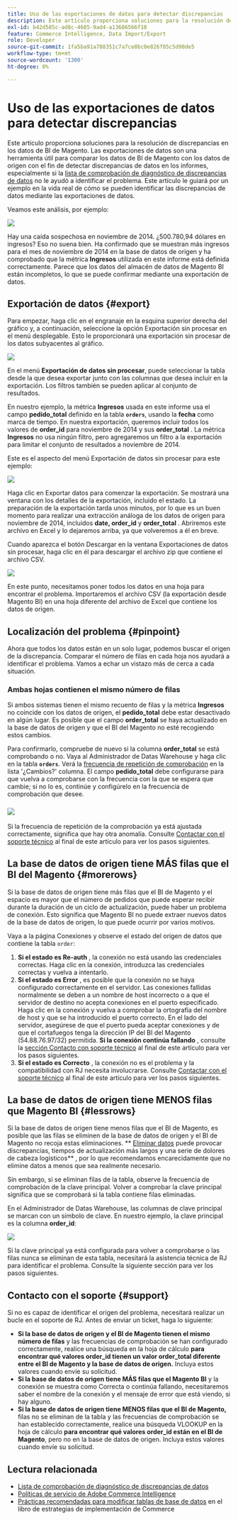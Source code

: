 ```yaml
---
title: Uso de las exportaciones de datos para detectar discrepancias
description: Este artículo proporciona soluciones para la resolución de discrepancias en los datos de BI de Magento. Las exportaciones de datos son una herramienta útil para comparar los datos de BI de Magento con los datos de origen a fin de detectar discrepancias de datos en los informes, especialmente si la [lista de comprobación de diagnóstico de discrepancias de datos](https://experienceleague.adobe.com/en/docs/commerce-knowledge-base/kb/troubleshooting/miscellaneous/diagnosing-a-data-discrepancy) no le ayudó a identificar el problema. Este artículo le guiará por un ejemplo en la vida real de cómo se pueden identificar las discrepancias de datos mediante las exportaciones de datos.
exl-id: b42d585c-ad8c-4685-9ad4-a13686566f18
feature: Commerce Intelligence, Data Import/Export
role: Developer
source-git-commit: 1fa5ba91a788351c7a7ce8bc0e826f05c5d98de5
workflow-type: tm+mt
source-wordcount: '1300'
ht-degree: 0%

---
```


# Uso de las exportaciones de datos para detectar discrepancias

Este artículo proporciona soluciones para la resolución de discrepancias en los datos de BI de Magento. Las exportaciones de datos son una herramienta útil para comparar los datos de BI de Magento con los datos de origen con el fin de detectar discrepancias de datos en los informes, especialmente si la [lista de comprobación de diagnóstico de discrepancias de datos](https://experienceleague.adobe.com/en/docs/commerce-knowledge-base/kb/troubleshooting/miscellaneous/diagnosing-a-data-discrepancy) no le ayudó a identificar el problema. Este artículo le guiará por un ejemplo en la vida real de cómo se pueden identificar las discrepancias de datos mediante las exportaciones de datos.

Veamos este análisis, por ejemplo:

![](assets/Exports_Discrepancies_1.png)

Hay una caída sospechosa en noviembre de 2014. ¿500.780,94 dólares en ingresos? Eso no suena bien. Ha confirmado que se muestran más ingresos para el mes de noviembre de 2014 en la base de datos de origen y ha comprobado que la métrica **Ingresos** utilizada en este informe está definida correctamente. Parece que los datos del almacén de datos de Magento BI están incompletos, lo que se puede confirmar mediante una exportación de datos.

## Exportación de datos {#export}

Para empezar, haga clic en el engranaje en la esquina superior derecha del gráfico y, a continuación, seleccione la opción Exportación sin procesar en el menú desplegable. Esto le proporcionará una exportación sin procesar de los datos subyacentes al gráfico.

![](assets/Export_Discrepancies_5.gif)

En el menú **Exportación de datos sin procesar**, puede seleccionar la tabla desde la que desea exportar junto con las columnas que desea incluir en la exportación. Los filtros también se pueden aplicar al conjunto de resultados.

En nuestro ejemplo, la métrica **Ingresos** usada en este informe usa el campo **pedido\_total** definido en la tabla **`orders`**, usando la **fecha** como marca de tiempo. En nuestra exportación, queremos incluir todos los valores de **order\_id** para noviembre de 2014 y sus **order\_total** . La métrica **Ingresos** no usa ningún filtro, pero agregaremos un filtro a la exportación para limitar el conjunto de resultados a noviembre de 2014.

Este es el aspecto del menú Exportación de datos sin procesar para este ejemplo:

![](assets/Exports_Discrepancies_2.png)

Haga clic en Exportar datos para comenzar la exportación. Se mostrará una ventana con los detalles de la exportación, incluido el estado. La preparación de la exportación tarda unos minutos, por lo que es un buen momento para realizar una extracción análoga de los datos de origen para noviembre de 2014, incluidos **date, order\_id** y **order\_total** . Abriremos este archivo en Excel y lo dejaremos arriba, ya que volveremos a él en breve.

Cuando aparezca el botón Descargar en la ventana Exportaciones de datos sin procesar, haga clic en él para descargar el archivo zip que contiene el archivo CSV.

![](assets/Export_Discrepancies_6.png)

En este punto, necesitamos poner todos los datos en una hoja para encontrar el problema. Importaremos el archivo CSV (la exportación desde Magento BI) en una hoja diferente del archivo de Excel que contiene los datos de origen.

## Localización del problema {#pinpoint}

Ahora que todos los datos están en un solo lugar, podemos buscar el origen de la discrepancia. Comparar el número de filas en cada hoja nos ayudará a identificar el problema. Vamos a echar un vistazo más de cerca a cada situación.

### Ambas hojas contienen el mismo número de filas

Si ambos sistemas tienen el mismo recuento de filas y la métrica **Ingresos** no coincide con los datos de origen, el **pedido\_total** debe estar desactivado en algún lugar. Es posible que el campo **order\_total** se haya actualizado en la base de datos de origen y que el BI del Magento no esté recogiendo estos cambios.

Para confirmarlo, compruebe de nuevo si la columna **order\_total** se está comprobando o no. Vaya al Administrador de Datas Warehouse y haga clic en la tabla **`orders`**. Verá la [frecuencia de repetición de comprobación](https://experienceleague.adobe.com/docs/commerce-business-intelligence/mbi/analyze/warehouse-manager/cfg-data-rechecks.html) en la lista &#39;¿Cambios?&#39; columna. El campo **pedido\_total** debe configurarse para que vuelva a comprobarse con la frecuencia con la que se espera que cambie; si no lo es, continúe y configúrelo en la frecuencia de comprobación que desee.

### ![](assets/Export_Discrepancies_4.gif)

Si la frecuencia de repetición de la comprobación ya está ajustada correctamente, significa que hay otra anomalía. Consulte [Contactar con el soporte técnico](#support) al final de este artículo para ver los pasos siguientes.

## La base de datos de origen tiene MÁS filas que el BI del Magento {#morerows}

Si la base de datos de origen tiene más filas que el BI de Magento y el espacio es mayor que el número de pedidos que puede esperar recibir durante la duración de un ciclo de actualización, puede haber un problema de conexión. Esto significa que Magento BI no puede extraer nuevos datos de la base de datos de origen, lo que puede ocurrir por varios motivos.

Vaya a la página Conexiones y observe el estado del origen de datos que contiene la tabla `order`:

1. **Si el estado es Re-auth** , la conexión no está usando las credenciales correctas. Haga clic en la conexión, introduzca las credenciales correctas y vuelva a intentarlo.
1. **Si el estado es Error** , es posible que la conexión no se haya configurado correctamente en el servidor. Las conexiones fallidas normalmente se deben a un nombre de host incorrecto o a que el servidor de destino no acepta conexiones en el puerto especificado. Haga clic en la conexión y vuelva a comprobar la ortografía del nombre de host y que se ha introducido el puerto correcto. En el lado del servidor, asegúrese de que el puerto pueda aceptar conexiones y de que el cortafuegos tenga la dirección IP del BI del Magento (54.88.76.97/32) permitida. **Si la conexión continúa fallando** , consulte la [sección Contacto con soporte técnico](#support) al final de este artículo para ver los pasos siguientes.
1. **Si el estado es Correcto** , la conexión no es el problema y la compatibilidad con RJ necesita involucrarse. Consulte [Contactar con el soporte técnico](#support) al final de este artículo para ver los pasos siguientes.

## La base de datos de origen tiene MENOS filas que Magento BI {#lessrows}

Si la base de datos de origen tiene menos filas que el BI de Magento, es posible que las filas se eliminen de la base de datos de origen y el BI de Magento no recoja estas eliminaciones. ** [Eliminar datos](https://experienceleague.adobe.com/docs/commerce-business-intelligence/mbi/best-practices/data/opt-db-analysis.html) puede provocar discrepancias, tiempos de actualización más largos y una serie de dolores de cabeza logísticos** , por lo que recomendamos encarecidamente que no elimine datos a menos que sea realmente necesario.

Sin embargo, si se eliminan filas de la tabla, observe la frecuencia de comprobación de la clave principal. Volver a comprobar la clave principal significa que se comprobará si la tabla contiene filas eliminadas.

En el Administrador de Datas Warehouse, las columnas de clave principal se marcan con un símbolo de clave. En nuestro ejemplo, la clave principal es la columna **order\_id**:

![](assets/Export_Discrepancies_3.png)

Si la clave principal ya está configurada para volver a comprobarse o las filas nunca se eliminan de esta tabla, necesitará la asistencia técnica de RJ para identificar el problema. Consulte la siguiente sección para ver los pasos siguientes.

## Contacto con el soporte {#support}

Si no es capaz de identificar el origen del problema, necesitará realizar un bucle en el soporte de RJ. Antes de enviar un ticket, haga lo siguiente:

* **Si la base de datos de origen y el BI de Magento tienen el mismo número de filas** y las frecuencias de comprobación se han configurado correctamente, realice una búsqueda en la hoja de cálculo **para encontrar qué valores order\_id tienen un valor order\_total diferente entre el BI de Magento y la base de datos de origen.** Incluya estos valores cuando envíe su solicitud.
* **Si la base de datos de origen tiene MÁS filas que el Magento BI** y la conexión se muestra como Correcta o continúa fallando, necesitaremos saber el nombre de la conexión y el mensaje de error que está viendo, si hay alguno.
* **Si la base de datos de origen tiene MENOS filas que el BI de Magento,** filas no se eliminan de la tabla y las frecuencias de comprobación se han establecido correctamente, realice una búsqueda VLOOKUP en la hoja de cálculo **para encontrar qué valores order\_id están en el BI de Magento**, pero no en la base de datos de origen. Incluya estos valores cuando envíe su solicitud.

## Lectura relacionada

* [Lista de comprobación de diagnóstico de discrepancias de datos](https://experienceleague.adobe.com/en/docs/commerce-knowledge-base/kb/troubleshooting/miscellaneous/diagnosing-a-data-discrepancy)
* [Políticas de servicio de Adobe Commerce Intelligence](https://experienceleague.adobe.com/en/docs/commerce-knowledge-base/kb/troubleshooting/miscellaneous/mbi-service-policies)
* [Prácticas recomendadas para modificar tablas de base de datos](https://experienceleague.adobe.com/en/docs/commerce-operations/implementation-playbook/best-practices/development/modifying-core-and-third-party-tables#why-adobe-recommends-avoiding-modifications) en el libro de estrategias de implementación de Commerce

